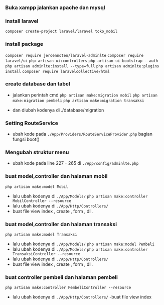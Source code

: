 ### Buka xampp jalankan apache dan mysql

### install laravel
`composer create-project laravel/laravel toko_mobil`
### install package
`composer require jeroennoten/laravel-adminlte`
`composer require laravel/ui`
`php artisan ui:controllers`
`php artisan ui bootstrap --auth`
`php artisan adminlte:install --type=full`
`php artisan adminlte:plugins install`
`composer require laravelcollective/html`

### create database dan tabel
- jalankan perintah cmd
`php artisan make:migration mobil`
`php artisan make:migration pembeli`
`php artisan make:migration transaksi`

- dan diubah kodenya di ./database/migration

### Setting RouteService
- ubah kode pada `./App/Providers/RouteServiceProvider.php` bagian fungsi boot()

### Mengubah struktur menu
- ubah kode pada line 227 - 265 di `./App/config/adminlte.php`

### buat model,controller dan halaman mobil

`php artisan make:model Mobil`
- lalu ubah kodenya di `./App/Models/`
`php artisan make:controller MobilController --resource`
- lalu ubah kodenya di `./App/Http/Controllers/`
- buat file view index , create , form , dll.

### buat model,controller dan halaman transaksi
`php artisan make:model Transaksi`
- lalu ubah kodenya di `./App/Models/`
`php artisan make:model Pembeli`
- lalu ubah kodenya di `./App/Models/`
`php artisan make:controller TransaksiController --resource`
- lalu ubah kodenya di `./App/Http/Controllers/`
- buat file view index , create , form , dll.

### buat controller pembeli dan halaman pembeli
`php artisan make:controller PembeliController --resource`
- lalu ubah kodenya di `./App/Http/Controllers/`
-buat file view index

